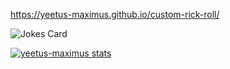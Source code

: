 https://yeetus-maximus.github.io/custom-rick-roll/



<!-- Markdown -->

![Jokes Card](https://readme-jokes.vercel.app/api)


[![yeetus-maximus stats](https://github-readme-stats.vercel.app/api?username=yeetus-naximus)](https://github.com/yeetus-maximus/github-readme-stats)
